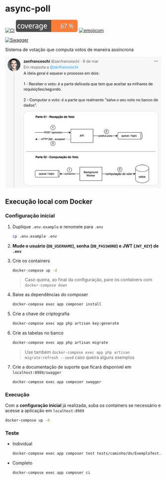 # async-poll

[![CI](https://github.com/nenitf/async-poll/actions/workflows/ci.yml/badge.svg)](https://github.com/nenitf/async-poll/actions/workflows/ci.yml) [![coverage](https://raw.githubusercontent.com/nenitf/async-poll/gh-pages/coverage.svg)](https://neni.dev/async-poll/coverage/index.html) [![emojicom](https://img.shields.io/badge/emojicom-%F0%9F%90%9B%20%F0%9F%86%95%20%F0%9F%92%AF%20%F0%9F%91%AE%20%F0%9F%86%98%20%F0%9F%92%A4-%23fff)](http://neni.dev/emojicom)

[![Swagger](https://validator.swagger.io/validator?url=https://neni.dev/async-poll/swagger/openapi.yaml)](https://neni.dev/async-poll/swagger/index.html?url=https://neni.dev/async-poll/swagger/openapi.yaml) 

Sistema de votação que computa votos de maneira assíncrona

[![Tweet](tweet.jpg)](https://twitter.com/zanfranceschi/status/1501583683685425159)

## Execução local com Docker

### Configuração inicial

1. Duplique `.env.example` e renomeie para `.env`
    ```sh
    cp .env.example .env
    ```

2. **Mude o usuário (`DB_USERNAME`), senha (`DB_PASSWORD`) e JWT (`JWT_KEY`) de `.env`**

3. Crie os containers
    ```sh
    docker-compose up -d
    ```
    > Caso queira, ao final da configuração, pare os containers com ``docker-compose down``

4. Baixe as dependências do composer
    ```sh
    docker-compose exec app composer install
    ```

5. Crie a chave de criptografia
    ```sh
    docker-compose exec app php artisan key:generate
    ```

6. Crie as tabelas no banco
    ```sh
    docker-compose exec app php artisan migrate
    ```
    > Use também ``docker-compose exec app php artisan migrate:refresh --seed`` caso queira alguns exemplos

7. Crie a documentação de suporte que ficará disponível em `localhost:8989/swagger`
    ```sh
    docker-compose exec app composer swagger
    ```

### Execução

Com a **configuração inicial** já realizada, suba os containers se necessário e acesse a aplicação em `localhost:8989`

```sh
docker-compose up -d
```

### Teste

- Individual
    ```sh
    docker-compose exec app composer test tests/caminho/do/ExemploTest.php
    ```

- Completo
    ```sh
    docker-compose exec app composer ci
    ```
